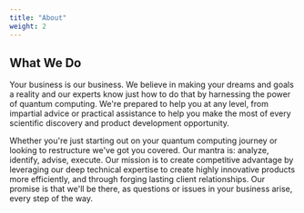```yaml
---
title: "About"
weight: 2
---
```


## What We Do

Your business is our business. We believe in making your dreams and goals a reality and our experts know just how to do that by harnessing the power of quantum computing. We're prepared to help you at any level, from impartial advice or practical assistance to help you make the most of every scientific discovery and product development opportunity. 

Whether you're just starting out on your quantum computing journey or looking to restructure we've got you covered. Our mantra is: analyze, identify, advise, execute. Our mission is to create competitive advantage by leveraging our deep technical expertise to create highly innovative products more efficiently, and through forging lasting client relationships. Our promise is that we'll be there, as questions or issues in your business arise, every step of the way. 
